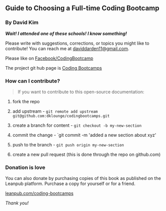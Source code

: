 ## Guide to Choosing a Full-time Coding Bootcamp

### By David Kim

__*Wait! I attended one of these schools! I know something!*__

Please write with suggestions, corrections, or topics you might like to contribute! You can reach me at <daviddarden11@gmail.com>.

Please like on [Facebook/CodingBootcamp](https://www.facebook.com/CodingBootcamp)

The project git hub page is [Coding Bootcamps](http://dklounge.github.io/codingbootcamps)

### How can I contribute?
> If you want to contribute to this open-source documentation:

1. fork the repo

2. add upstream - `git remote add upstream git@github.com:dklounge/codingbootcamps.git`

3. create a branch for content - `git checkout -b my-new-section`

4. commit the change - `git commit -m 'added a new section about xyz'

5. push to the branch - `git push origin my-new-section`

6. create a new pull request (this is done through the repo on github.com)

### Donation is love
You can also donate by purchasing copies of this book as published on the Leanpub platform. Purchase a copy for yourself or for a friend.

[leanpub.com/coding-bootcamps](https://leanpub.com/coding-bootcamps)

*Thank you!*
